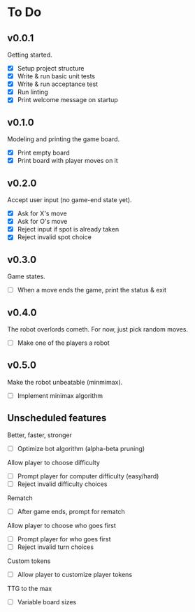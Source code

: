 # To Do

## v0.0.1
Getting started.

- [x] Setup project structure
- [x] Write & run basic unit tests
- [x] Write & run acceptance test
- [x] Run linting
- [x] Print welcome message on startup

## v0.1.0
Modeling and printing the game board.

- [x] Print empty board
- [x] Print board with player moves on it

## v0.2.0
Accept user input (no game-end state yet).

- [x] Ask for X's move
- [x] Ask for O's move
- [x] Reject input if spot is already taken
- [x] Reject invalid spot choice

## v0.3.0
Game states.

- [ ] When a move ends the game, print the status & exit

## v0.4.0
The robot overlords cometh. For now, just pick random moves.

- [ ] Make one of the players a robot

## v0.5.0
Make the robot unbeatable (minmimax).

- [ ] Implement minimax algorithm

## Unscheduled features
Better, faster, stronger
- [ ] Optimize bot algorithm (alpha-beta pruning)

Allow player to choose difficulty
- [ ] Prompt player for computer difficulty (easy/hard)
- [ ] Reject invalid difficulty choices

Rematch
- [ ] After game ends, prompt for rematch

Allow player to choose who goes first
- [ ] Prompt player for who goes first
- [ ] Reject invalid turn choices

Custom tokens
- [ ] Allow player to customize player tokens

TTG to the max
- [ ] Variable board sizes